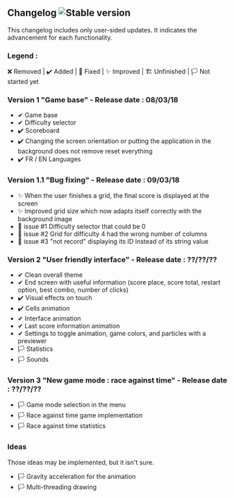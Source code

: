 ## Changelog ![Stable version](https://img.shields.io/badge/Last_stable_version-1.1-green.svg)
This changelog includes only user-sided updates. It indicates the advancement for each functionality.
### Legend :
❌ Removed | ✔️ Added | 💫 Fixed | ✨ Improved | 🏗️ Unfinished | 🏳️ Not started yet

### Version 1 "Game base" - Release date : 08/03/18
- ✔ Game base
- ✔ Difficulty selector
- ✔️ Scoreboard
- ✔️ Changing the screen orientation or putting the application in the background does not remove reset everything
- ✔️ FR / EN Languages

### Version 1.1 "Bug fixing" - Release date : 09/03/18
- ✨ When the user finishes a grid, the final score is displayed at the screen
- ✨ Improved grid size which now adapts itself correctly with the background image
- 💫 issue #1 Difficulty selector that could be 0
- 💫 issue #2 Grid for difficulty 4 had the wrong number of columns
- 💫 issue #3 "not record" displaying its ID instead of its string value

### Version 2 "User friendly interface" - Release date : ??/??/??
- ✔ Clean overall theme
- ✔ End screen with useful information (score place, score total, restart option, best combo, number of clicks)
- ✔️ Visual effects on touch
- ✔️ Cells animation
- ✔ Interface animation
- ✔ Last score information animation
- ✔ Settings to toggle animation, game colors, and particles with a previewer
- 🏳 Statistics
- 🏳 Sounds

### Version 3 "New game mode : race against time" - Release date : ??/??/??
- 🏳 Game mode selection in the menu
- 🏳 Race against time game implementation
- 🏳 Race against time statistics

### Ideas
Those ideas may be implemented, but it isn't sure.
- 🏳 Gravity acceleration for the animation
- 🏳 Multi-threading drawing